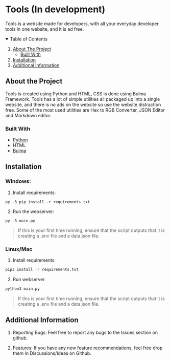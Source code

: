 # Tools (In development)

Tools is a website made for developers, with all your everyday developer tools in one website, and it is ad free.

<!-- Table of Contents -->
<details open="open">
  <summary>Table of Contents</summary>
  <ol>
    <li>
      <a href="#about-the-project">About The Project</a>
      <ul>
        <li><a href="#built-with">Built With</a></li>
      </ul>
    </li>
        <li><a href="#installation">Installation</a></li>
      </ul>
    </li>
    <li><a href="#Additional-Information">Additional Information</a></li>
  </ol>
</details>

<!-- Details about the project -->

## About the Project

Tools is created using Python and HTML, CSS is done using Bulma Framework. Tools has a lot of simple utilities all packaged up into a single website, and there is no ads on the website so use the website distraction free. Some of the most used utilities are Hex to RGB Converter, JSON Editor and Markdown editor.

<!-- What tools are used to make the project -->

### Built With

- [Python](https://www.python.org/doc/)
- HTML
- [Bulma](https://bulma.io/documentation/)


<!-- Add more if needed -->

<!-- How to isntall and run the project -->

## Installation

### Windows:
1. Install requirements:
```
py -3 pip install -r requirements.txt
```
2. Run the webserver:
```
py -3 main.py
```
> If this is your first time running, ensure that the script outputs that it is creating a .env file and a data.json file.
### Linux/Mac
1. Install requirements
```sh
pip3 install -r requirements.txt
```
2. Run webserver
```sh
python3 main.py
```
> If this is your first time running, ensure that the script outputs that it is creating a .env file and a data.json file.


## Additional Information

1. Reporting Bugs:
   Feel free to report any bugs to the Issues section on github.

2. Features:
   If you have any new feature recommendations, feel free drop them in Discussions/Ideas on Github.

